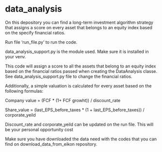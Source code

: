 # data_analysis
On this depository you can find a long-term investment algorithm strategy that assigns a score on every asset that belongs to an equity index based on the specify financial ratios.

Run file ‘run_file.py’ to run the code.  

data_analysis_support.py is the module used. Make sure it is installed in your venv.  

This code will assign a score to all the assets that belong to an equity index based on the financial ratios passed when creating the DataAnalysis classe. See data_analysis_support.py file to change the financial ratios.  

Additionally, a simple valuation is calculated for every asset based on the following formulas: 

Company value = (FCF * (1+ FCF growht)) / discount_rate 

Share_value = (last_EPS_before_taxes * (1 + last_EPS_before_taxes)) / corporate_yeild 

Discount_rate and corporate_yeild can be updated on the run file. This will be your personal opportunity cost 

Make sure you have downloaded the data need with the codes that you can find on download_data_from_eikon repository. 



